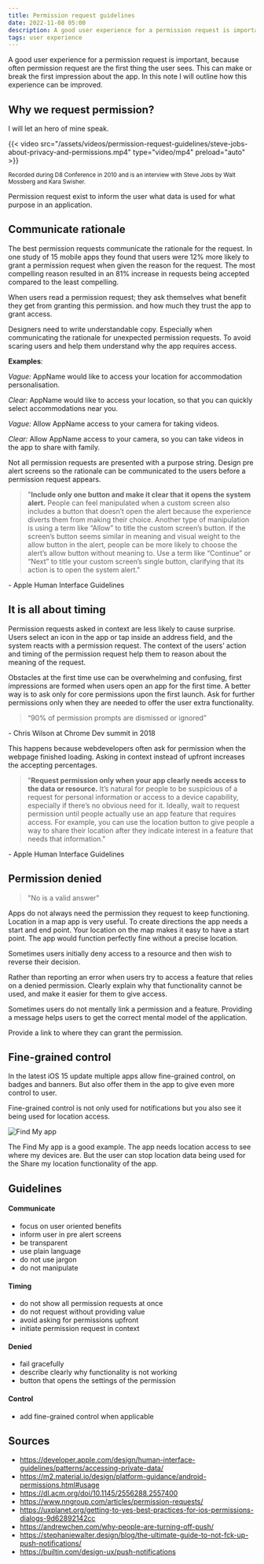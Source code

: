 ```yaml
---
title: Permission request guidelines
date: 2022-11-08 05:00
description: A good user experience for a permission request is important, because often permission request are the first thing the user sees. This can make or break the first impression about the app.
tags: user experience
---
```


A good user experience for a permission request is important, because often permission request are the first thing the user sees. This can make or break the first impression about the app. In this note I will outline how this experience can be improved. 


## Why we request permission?

I will let an hero of mine speak. 

{{< video src="/assets/videos/permission-request-guidelines/steve-jobs-about-privacy-and-permissions.mp4" type="video/mp4" preload="auto" >}}

<small>Recorded during D8 Conference in 2010 and is an interview with Steve Jobs by Walt Mossberg and Kara Swisher.</small>

Permission request exist to inform the user what data is used for what purpose in an application.


## Communicate rationale 

The best permission requests communicate the rationale for the request. In one study of 15 mobile apps they found that users were 12% more likely to grant a permission request when given the reason for the request. The most compelling reason resulted in an 81% increase in requests being accepted compared to the least compelling. 

When users read a permission request; they ask themselves what benefit they get from granting this permission. and how much they trust the app to grant access. 

Designers need to write understandable copy. Especially when communicating the rationale for unexpected permission requests. To avoid scaring users and help them understand why the app requires access. 

**Examples**:

*Vague:* AppName would like to access your location for accommodation personalisation.

*Clear:* AppName would like to access your location, so that you can quickly select accommodations near you.


*Vague:* Allow AppName access to your camera for taking videos.

*Clear:* Allow AppName access to your camera, so you can take videos in the app to share with family.

Not all permission requests are presented with a purpose string. Design pre alert screens so the rationale can be communicated to the users before a permission request appears. 

> "**Include only one button and make it clear that it opens the system alert.** People can feel manipulated when a custom screen also includes a button that doesn’t open the alert because the experience diverts them from making their choice. Another type of manipulation is using a term like “Allow” to title the custom screen’s button. If the screen’s button seems similar in meaning and visual weight to the allow button in the alert, people can be more likely to choose the alert’s allow button without meaning to. Use a term like “Continue” or “Next” to title your custom screen’s single button, clarifying that its action is to open the system alert."

_-_ Apple Human Interface Guidelines


## It is all about timing

Permission requests asked in context are less likely to cause surprise. Users select an icon in the app or tap inside an address field, and the system reacts with a permission request. The context of the users’ action and timing of the permission request help them to reason about the meaning of the request.

Obstacles at the first time use can be overwhelming and confusing, first impressions are formed when users open an app for the first time. A better way is to ask only for core permissions upon the first launch. Ask for further permissions only when they are needed to offer the user extra functionality.

> “90% of permission prompts are dismissed or ignored”

_-_ Chris Wilson at Chrome Dev summit in 2018

This happens because webdevelopers often ask for permission when the webpage finished loading. Asking in context instead of upfront increases the accepting percentages.


> "**Request permission only when your app clearly needs access to the data or resource.** It’s natural for people to be suspicious of a request for personal information or access to a device capability, especially if there’s no obvious need for it. Ideally, wait to request permission until people actually use an app feature that requires access. For example, you can use the location button to give people a way to share their location after they indicate interest in a feature that needs that information."

_-_ Apple Human Interface Guidelines




## Permission denied

> "No is a valid answer"

Apps do not always need the permission they request to keep functioning. Location in a map app is very useful. To create directions the app needs a start and end point. Your location on the map makes it easy to have a start point. The app would function perfectly fine without a precise location.

Sometimes users initially deny access to a resource and then wish to reverse their decision.

Rather than reporting an error when users try to access a feature that relies on a denied permission. Clearly explain why that functionality cannot be used, and make it easier for them to give access.

Sometimes users do not mentally link a permission and a feature. Providing a message helps users to get the correct mental model of the application. 

Provide a link to where they can grant the permission.


## Fine-grained control

In the latest iOS 15 update multiple apps allow fine-grained control, on badges and banners. But also offer them in the app to give even more control to user.

Fine-grained control is not only used for notifications but you also see it being used for location access.

![Find My app](assets/images/journal/permission-request-guidelines/find-my-app.png "Find My app")

The Find My app is a good example. The app needs location access to see where my devices are. But the user can stop location data being used for the Share my location functionality of the app.



## Guidelines

#### Communicate

- focus on user oriented benefits
- inform user in pre alert screens
- be transparent
- use plain language
- do not use jargon
- do not manipulate

#### Timing
- do not show all permission requests at once
- do not request without providing value
- avoid asking for permissions upfront
- initiate permission request in context

#### Denied
- fail gracefully
- describe clearly why functionality is not working
- button that opens the settings of the permission

#### Control
- add fine-grained control when applicable


## Sources
- https://developer.apple.com/design/human-interface-guidelines/patterns/accessing-private-data/
- https://m2.material.io/design/platform-guidance/android-permissions.html#usage
- https://dl.acm.org/doi/10.1145/2556288.2557400
- https://www.nngroup.com/articles/permission-requests/
- https://uxplanet.org/getting-to-yes-best-practices-for-ios-permissions-dialogs-9d62892142cc
- https://andrewchen.com/why-people-are-turning-off-push/
- https://stephaniewalter.design/blog/the-ultimate-guide-to-not-fck-up-push-notifications/
- https://builtin.com/design-ux/push-notifications
